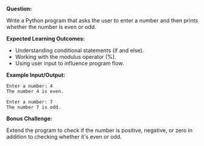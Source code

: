 **Question:**

Write a Python program that asks the user to enter a number and then prints whether the number is even or odd.

**Expected Learning Outcomes:**

- Understanding conditional statements (if and else).
- Working with the modulus operator (%).
- Using user input to influence program flow.

**Example Input/Output:**

```
Enter a number: 4
The number 4 is even.

Enter a number: 7
The number 7 is odd.
```

**Bonus Challenge:**

Extend the program to check if the number is positive, negative, or zero in addition to checking whether it's even or odd.
